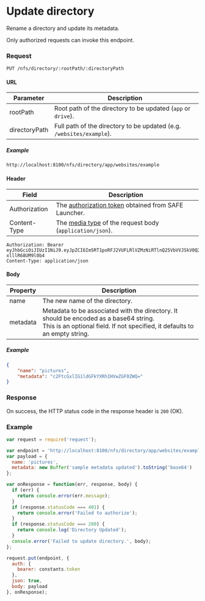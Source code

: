 # Update directory

Rename a directory and update its metadata.

Only authorized requests can invoke this endpoint.

### Request

```
PUT /nfs/directory/:rootPath/:directoryPath
```

#### URL

| Parameter | Description |
| --- | --- |
| rootPath | Root path of the directory to be updated (`app` or `drive`). |
| directoryPath | Full path of the directory to be updated (e.g. `/websites/example`). |

##### Example

```
http://localhost:8100/nfs/directory/app/websites/example
```

#### Header

| Field | Description |
| --- | --- |
| Authorization | The [authorization token](/auth) obtained from SAFE Launcher. |
| Content-Type | The [media type](https://www.iana.org/assignments/media-types/media-types.xhtml) of the request body (`application/json`). |

```
Authorization: Bearer eyJhbGciOiJIUzI1NiJ9.eyJpZCI6Im5RT1poRFJ2VUFLRlVZMzNiRTlnQ25VbVVJSkV0Q2lmYk4zYjE1dXZ2TlU9In0.OTKcHQ9VUKYzBXH_MqeWR4UcHFJV-xlllR68UM9l0b4
Content-Type: application/json
```

#### Body

| Property | Description |
| --- | --- |
| name | The new name of the directory. |
| metadata | Metadata to be associated with the directory. It should be encoded as a base64 string.<br>This is an optional field. If not specified, it defaults to an empty string. |

##### Example

```json
{
	"name": "pictures",
	"metadata": "c2FtcGxlIG1ldGFkYXRhIHVwZGF0ZWQ="
}
```

### Response

On success, the HTTP status code in the response header is `200` (OK).

### Example

```js
var request = require('request');

var endpoint = 'http://localhost:8100/nfs/directory/app/websites/example';
var payload = {
  name: 'pictures',
  metadata: new Buffer('sample metadata updated').toString('base64')
};

var onResponse = function(err, response, body) {
  if (err) {
    return console.error(err.message);
  }
  if (response.statusCode === 401) {
    return console.error('Failed to authorize');
  }
  if (response.statusCode === 200) {
    return console.log('Directory Updated');
  }
  console.error('Failed to update directory.', body);
};

request.put(endpoint, {
  auth: {
    bearer: constants.token
  },
  json: true,
  body: payload
}, onResponse);
```
